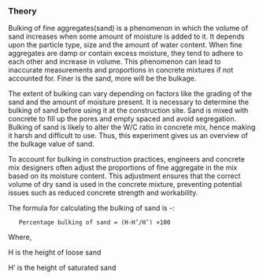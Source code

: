 ### Theory

Bulking of fine aggregates(sand) is a phenomenon in which the volume of sand increases when some amount of moisture is added to it. It depends upon the particle type, size and the amount of water content. When fine aggregates are damp or contain excess moisture, they tend to adhere to each other and increase in volume. This phenomenon can lead to inaccurate measurements and proportions in concrete mixtures if not accounted for. Finer is the sand, more will be the bulkage.  

The extent of bulking can vary depending on factors like the grading of the sand and the amount of moisture present. It is necessary to determine the bulking of sand before using it at the construction site. Sand is mixed with concrete to fill up the pores and empty spaced and avoid segregation. Bulking of sand is likely to alter the W/C ratio in concrete mix, hence making it harsh and difficult to use. Thus, this experiment gives us an overview of the bulkage value of sand. 

To account for bulking in construction practices, engineers and concrete mix designers often adjust the proportions of fine aggregate in the mix based on its moisture content. This adjustment ensures that the correct volume of dry sand is used in the concrete mixture, preventing potential issues such as reduced concrete strength and workability. 

The formula for calculating the bulking of sand is -: 

       Percentage bulking of sand = (H-H’/H’) ×100 

Where,  

H is the height of loose sand  

H’ is the height of saturated sand 
